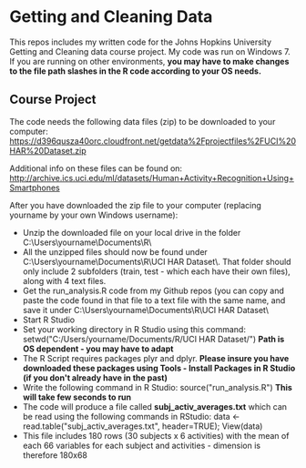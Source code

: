 
# Getting and Cleaning Data
This repos includes my written code for the Johns Hopkins University Getting and Cleaning data course project. My code was run on Windows 7. If you are running on other environments, **you may have to make changes to the file path slashes in the R code according to your OS needs.**

## Course Project
The code needs the following data files (zip) to be downloaded to your computer:
https://d396qusza40orc.cloudfront.net/getdata%2Fprojectfiles%2FUCI%20HAR%20Dataset.zip

Additional info on these files can be found on:
http://archive.ics.uci.edu/ml/datasets/Human+Activity+Recognition+Using+Smartphones
 
After you have downloaded the zip file to your computer (replacing yourname by your own Windows username):

+ Unzip the downloaded file on your local drive in the folder C:\\Users\\yourname\\Documents\\R\\
+ All the unzipped files should now be found under C:\\Users\\yourname\\Documents\\R\\UCI HAR Dataset\\. That folder should only include 2 subfolders (train, test - which each have their own files), along with 4 text files.
+ Get the run_analysis.R code from my Github repos (you can copy and paste the code found in that file to a text file with the same name, and save it under C:\\Users\\yourname\\Documents\\R\\UCI HAR Dataset\\
+ Start R Studio
+ Set your working directory in R Studio using this command: setwd("C:/Users/yourname/Documents/R/UCI HAR Dataset/") **Path is OS dependent - you may have to adapt**
+ The R Script requires packages plyr and dplyr. **Please insure you have downloaded these packages using Tools - Install Packages in R Studio (if you don't already have in the past)**
+ Write the following command in R Studio: source("run_analysis.R") **This will take few seconds to run**
+ The code will produce a file called **subj_activ_averages.txt** which can be read using the following commands in RStudio:  data <- read.table("subj_activ_averages.txt", header=TRUE); View(data)
+ This file includes 180 rows (30 subjects x 6 activities) with the mean of each 66 variables for each subject and activities - dimension is therefore 180x68
